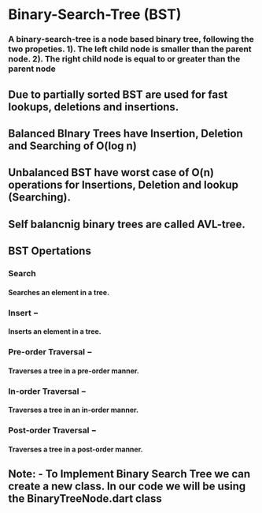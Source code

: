 # Binary-Search-Tree (BST)
### A binary-search-tree is a node based binary tree, following the two propeties. 1). The left child node is smaller than the parent node. 2). The right child node is equal to or greater than the parent node 

## Due to partially sorted BST are used for fast lookups, deletions and insertions.

## Balanced BInary Trees have Insertion, Deletion and Searching of O(log n)
## Unbalanced BST have worst case of O(n) operations for Insertions, Deletion and lookup (Searching).

## Self balancnig binary trees are called AVL-tree.

## BST Opertations
### Search
#### Searches an element in a tree.

### Insert −
#### Inserts an element in a tree.

### Pre-order Traversal −
#### Traverses a tree in a pre-order manner.

### In-order Traversal − 
#### Traverses a tree in an in-order manner.

### Post-order Traversal −
#### Traverses a tree in a post-order manner.

## Note: - To Implement Binary Search Tree we can create a new class. In our code we will be using the BinaryTreeNode.dart class
